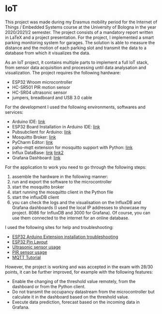 # IoT
This project was made during my Erasmus mobility period for the Internet of Things / Embedded Systems course at the University of Bologna in the year 2020/2021/2 semester. The project consists of a mandatory report written in LaTeX and a project presentation. For the project, I implemented a smart parking monitoring system for garages. The solution is able to measure the distance and the motion of each parking slot and transmit the data to a database from which it visualizes the data.

As an IoT project, it contains multiple parts to implement a full IoT stack, from sensor data acquisition and processing until data analysation and visualization. The project requires the following hardware:

 - ESP32 Wroom microcontroller
 - HC-SR501 PIR motion sensor
 - HC-SR04 ultrasonic sensor
 - jumpers, breadboard and USB 3.0 cable
 
For the development I used the following environments, softwares and services:

 - Arduino IDE: [link](https://www.arduino.cc/en/software)
 - ESP32 Board Installation in Arduino IDE: [link](https://randomnerdtutorials.com/installing-the-esp32-board-in-arduino-ide-windows-instructions/)
 - Pubsubclient for Arduino: [link](https://pubsubclient.knolleary.net/api#subscribe)
 - Mosquitto Broker: [link](https://mosquitto.org/download/)
 - PyCharm Editor: [link](https://www.jetbrains.com/pycharm/)
 - paho-mqtt extension for mosquitto support with Python: [link](https://pypi.org/project/paho-mqtt/)
 - Influx DataBase: [link](https://www.influxdata.com/) [link2](https://docs.influxdata.com/influxdb/cloud/tools/client-libraries/python/)
 - Grafana Dashboard: [link](https://grafana.com/)

For the application to work you need to go through the following steps:

1. assemble the hardware in the following manner:
2. run and export the software to the microcontroller
3. start the mosquitto broker
4. start running the mosquitto client in the Python file
5. start the influxDB client
6. you can check the logs and the visualisation on the InfluxDB and Grafana dashboards (I used the local IP addresses to showcase my project. 8086 for InfluxDB and 3000 for Grafana). Of course, you can use them connected to the internet for an online database.

I used the following sites for help and troubleshooting:
 - [ESP32 Arduino Extension installation troubleshooting](https://randomnerdtutorials.com/esp32-troubleshooting-guide/)
 - [ESP32 Pin Layout](https://randomnerdtutorials.com/esp32-pinout-reference-gpios/)
 - [Ultrasonic sensor usage](https://create.arduino.cc/projecthub/abdularbi17/ultrasonic-sensor-hc-sr04-with-arduino-tutorial-327ff6)
 - [PIR sensor usage](https://create.arduino.cc/projecthub/electropeak/pir-motion-sensor-how-to-use-pirs-w-arduino-raspberry-pi-18d7fa)
 - [MQTT Tutorial](http://www.steves-internet-guide.com/)

However, the project is working and was accepted in the exam with 28/30 points, it can be further improved, for example with the following features:
 - Enable the changing of the threshold value remotely, from the dashboard or from the Python client.
 - Do not transmit the occupancy datastream from the microcontroller but calculate it in the dashboard based on the threshold value.
 - Execute data prediction, forecast based on the incoming data in Grafana.
 
